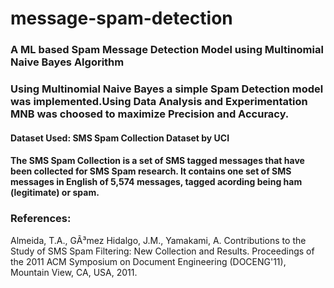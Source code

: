 # message-spam-detection
### A ML based Spam Message Detection Model using Multinomial Naive Bayes Algorithm

### Using Multinomial Naive Bayes a simple Spam Detection model was implemented.Using Data Analysis and Experimentation MNB was choosed to maximize Precision and Accuracy.

#### Dataset Used: SMS Spam Collection Dataset by UCI

#### The SMS Spam Collection is a set of SMS tagged messages that have been collected for SMS Spam research. It contains one set of SMS messages in English of 5,574 messages, tagged acording being ham (legitimate) or spam.

### References:
Almeida, T.A., GÃ³mez Hidalgo, J.M., Yamakami, A. Contributions to the Study of SMS Spam Filtering: New Collection and Results. Proceedings of the 2011 ACM Symposium on Document Engineering (DOCENG'11), Mountain View, CA, USA, 2011.

